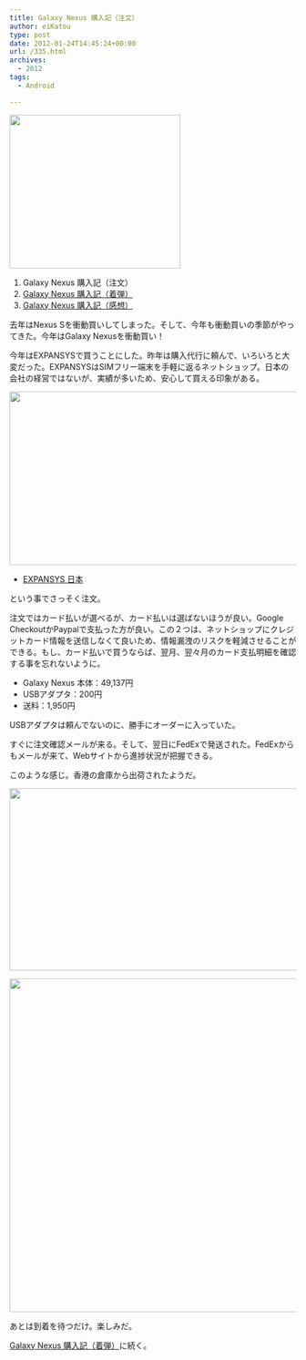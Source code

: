 ```yaml
---
title: Galaxy Nexus 購入記（注文）
author: eiKatou
type: post
date: 2012-01-24T14:45:24+00:00
url: /335.html
archives:
  - 2012
tags:
  - Android

---
```

[<img src="/blog/uploads/2012/01/01_gallery-300x270.png" alt="" title="01_gallery" width="300" height="270" class="alignnone size-medium wp-image-337" srcset="/blog/uploads/2012/01/01_gallery-300x270.png 300w, /blog/uploads/2012/01/01_gallery-332x300.png 332w, /blog/uploads/2012/01/01_gallery.png 526w" sizes="(max-width: 300px) 100vw, 300px" />][1]

  1. Galaxy Nexus 購入記（注文）
  2. [Galaxy Nexus 購入記（着弾）][2]
  3. [Galaxy Nexus 購入記（感想）][3]

去年はNexus Sを衝動買いしてしまった。そして、今年も衝動買いの季節がやってきた。今年はGalaxy Nexusを衝動買い！

今年はEXPANSYSで買うことにした。昨年は購入代行に頼んで、いろいろと大変だった。EXPANSYSはSIMフリー端末を手軽に返るネットショップ。日本の会社の経営ではないが、実績が多いため、安心して買える印象がある。

[<img src="/blog/uploads/2012/01/20120124b.png" alt="" title="20120124b" width="714" height="305" class="alignnone size-full wp-image-338" srcset="/blog/uploads/2012/01/20120124b.png 714w, /blog/uploads/2012/01/20120124b-300x128.png 300w, /blog/uploads/2012/01/20120124b-500x213.png 500w" sizes="(max-width: 714px) 100vw, 714px" />][4]

  * [EXPANSYS 日本][5]

という事でさっそく注文。

<!--more-->

注文ではカード払いが選べるが、カード払いは選ばないほうが良い。Google CheckoutかPaypalで支払った方が良い。この２つは、ネットショップにクレジットカード情報を送信しなくて良いため、情報漏洩のリスクを軽減させることができる。もし、カード払いで買うならば、翌月、翌々月のカード支払明細を確認する事を忘れないように。

  * Galaxy Nexus 本体：49,137円
  * USBアダプタ：200円
  * 送料：1,950円

USBアダプタは頼んでないのに、勝手にオーダーに入っていた。

すぐに注文確認メールが来る。そして、翌日にFedExで発送された。FedExからもメールが来て、Webサイトから進捗状況が把握できる。
  
このような感じ。香港の倉庫から出荷されたようだ。

[<img src="/blog/uploads/2012/01/20120124c.png" alt="" title="20120124c" width="720" height="320" class="alignnone size-full wp-image-340" srcset="/blog/uploads/2012/01/20120124c.png 720w, /blog/uploads/2012/01/20120124c-300x133.png 300w, /blog/uploads/2012/01/20120124c-500x222.png 500w" sizes="(max-width: 720px) 100vw, 720px" />][6]
  
[<img src="/blog/uploads/2012/01/20120124d.png" alt="" title="20120124d" width="722" height="586" class="alignnone size-full wp-image-339" srcset="/blog/uploads/2012/01/20120124d.png 722w, /blog/uploads/2012/01/20120124d-300x243.png 300w, /blog/uploads/2012/01/20120124d-369x300.png 369w" sizes="(max-width: 722px) 100vw, 722px" />][7]

あとは到着を待つだけ。楽しみだ。
  
[Galaxy Nexus 購入記（着弾）][2]に続く。

 [1]: /blog/uploads/2012/01/01_gallery.png
 [2]: http://eikatou.net/blog/2012/01/galaxy-nexus-arrival/
 [3]: http://eikatou.net/blog/2012/02/galaxy-nexus-impression/
 [4]: /blog/uploads/2012/01/20120124b.png
 [5]: http://www.expansys.jp/
 [6]: /blog/uploads/2012/01/20120124c.png
 [7]: /blog/uploads/2012/01/20120124d.png
